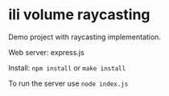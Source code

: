 # ili volume raycasting

Demo project with raycasting implementation.

Web server: express.js

Install: ```npm install``` or ```make install```

To run the server use ```node index.js```
